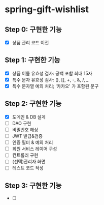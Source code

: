 # spring-gift-wishlist

## Step 0: 구현한 기능

* [X] 상품 관리 코드 이전

## Step 1: 구현한 기능

* [X] 상품 이름 유효성 검사: 공백 포함 최대 15자
* [X] 특수 문자 유효성 검사: (), [], +, -, &, /, _
* [X] 특수 문자열 예외 처리; '카카오' 가 포함된 문구

## Step 2: 구현한 기능

* [X] 도메인 & DB 설계
* [ ] DAO 구현
* [ ] 비밀번호 해싱
* [ ] JWT 발급&검증
* [ ] 인증 필터 & 예외 처리
* [ ] 회원 서비스 레이어 구성
* [ ] 컨트롤러 구현
* [ ] (선택)관리자 화면
* [ ] 테스트 코드 작성

## Step 3: 구현한 기능

* [ ]
